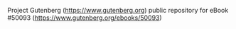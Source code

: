 Project Gutenberg (https://www.gutenberg.org) public repository for eBook #50093 (https://www.gutenberg.org/ebooks/50093)
